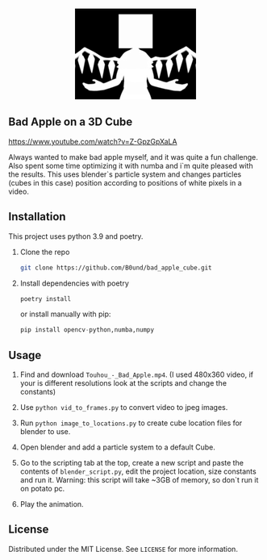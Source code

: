 <!-- PROJECT LOGO -->
<br />
<p align="center">
  <a href="https://github.com/othneildrew/Best-README-Template">
    <img src="images/hero.png" alt="Logo" width="240" height="180">
  </a>



<!-- ABOUT THE PROJECT -->
## Bad Apple on a 3D Cube

https://www.youtube.com/watch?v=Z-GpzGpXaLA

Always wanted to make bad apple myself, and it was quite a fun challenge.
Also spent some time optimizing it with numba and i\`m quite pleased with the results.
This uses blender\`s particle system and changes particles (cubes in this case) position according to positions of white pixels in a video.


<!-- Installation -->
## Installation

This project uses python 3.9 and poetry.


1. Clone the repo
   ```sh
   git clone https://github.com/B0und/bad_apple_cube.git
   ```
2. Install dependencies with poetry
   ```python
   poetry install
   ```
   or install manually with pip:
   ```python
   pip install opencv-python,numba,numpy
   ```


<!-- USAGE EXAMPLES -->
## Usage

1. Find and download `Touhou_-_Bad_Apple.mp4`. (I used 480x360 video, if your is different resolutions look at the scripts and change the constants)


2. Use `python vid_to_frames.py` to convert video to jpeg images. 


3.  Run `python image_to_locations.py` to create cube location files for blender to use.

4. Open blender and add a particle system to a default Cube.

5. Go to the scripting tab at the top, create a new script and paste the contents of `blender_script.py`, edit the project location, size constants and run it. Warning: this script will take ~3GB of memory, so don`t run it on potato pc.

6. Play the animation.


<!-- LICENSE -->
## License

Distributed under the MIT License. See `LICENSE` for more information. 


